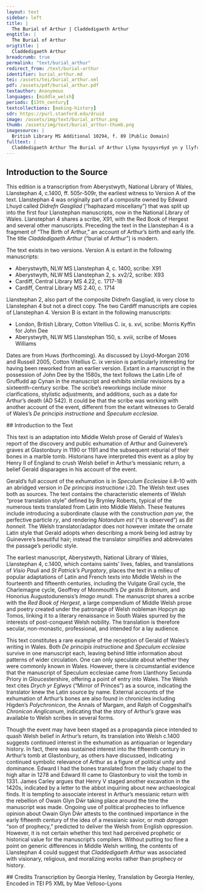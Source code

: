 ```yaml
---
layout: text
sidebar: left
title: |
  The Burial of Arthur | Claddedigaeth Arthur
engtitle: |
  The Burial of Arthur
origtitle: |
  Claddedigaeth Arthur
breadcrumb: true
permalink: "text/burial_arthur"
redirect_from: /text/burial-arthur
identifier: burial_arthur.md
tei: /assets/tei/burial_arthur.xml
pdf: /assets/pdf/burial_arthur.pdf
textauthor: Anonymous
languages: [middle_welsh]
periods: [13th_century]
textcollections: [making-history]
sdr: https://purl.stanford.edu/druid 
image: /assets/img/text/burial_arthur.png
thumb: /assets/img/text/burial_arthur-thumb.png
imagesource: |
  British Library MS Additional 10294, f. 89 [Public Domain]
fulltext: |
  Claddedigaeth Arthur The Burial of Arthur ﻿Llyma hyspysr6yd yn y llyfreu ac eglurach noc [a dyweit y] Brut y 6rth diwed Arthur vrenhin, ac adnavot g6irioned am chwedleu a dychmygyon geua6c. Adnabydet y darllea6dyr vot yma deu gabidul gwedy eu hyspyssu o’n llyfyr ni, yr h6nn a elwir Drych yr Eglwys. Here is the information in the letters, and clearer than what the Brut says about the death of king Arthur, and it distinguishes truth from false stories and riddles. Let the readers know that here are two chapters made known to them from our book, the one which is called Mirror of the Church. Bit diheu y ba6p pan yw ym mynnwent manachla6c Glastynbri, g6edy g6eli angheua6l ar auon Gamlan, y clad6yt Arthur, y r6ng d6y groes o vaen g6neuthuredic o gywreinr6yd saeroniaeth. Ac eu drychafel yn eu seuyll yn uchel, a llythyr yndunt g6ed6 ry ysgriuennu y venegi bot yno bed Arthur. Ac weithon y mae y llythyr h6nn6 g6edy ry dreula6 o heneint. Let it be certain to all that it is in the graveyard of the monastery of Glastonbury, after his mortal wound on the river Camlan, that Arthur was buried, between two crosses of stone made from the ingenuity of craftsmanship. And these were raised standing highly, with letters on them which had been to proclaim that the grave of Arthur was there. And now those letters have been worn away from age. Bit honneit, hagen, y ba6p nat maen marmor oed ved Arthur. Na bed ar Arthur nyd oed, namyn y ossot y my6n derwen g6edy ry geua6, a’e gladu vn droetued ar bymthec o dyfynder yn y daear. D6y rann o hyt y bed, megys am y deu draean uchaf a oed wahanedic y 6rth y trydyd. Ac megys teruyn y rygthunt a’r dryded rann, yn wahanedic y 6rthunt 6ynteu, 6rth gyflehau esgyrn Arthur a oedynt va6r a phraff. Yn asg6rn y benn yr oed vn weli ar bymthec, a phob un o hynny g6edy ry gaeu a ry gadarnhau, namyn 6n. A’r 6n honno a oed agoret a phraff, megys yd oed diheu pan y6 o honno y buassei agheua6l ef.  Let it be known, however, to all, that the grave of Arthur was not of marble stone. There was no grave for Arthur, except that he was placed inside an oak after it had been hollowed out, and he was buried sixteen feet deep in the earth. The grave is two parts of length, as if the two highest thirds were separated from the [lower] third. And as if it were a border between them, the third part is separated from them by the arranged bones of Arthur, which were large and sturdy. In the skull there were sixteen wounds, and each one of them had closed and hardened except one, and that one was open and large, as though it were certain that it was from that one that he had become dead [i.e. that had been fatal to him.] Yn y dryded rann o’r bed, megys o’r deu parth y waeret, yd oed esgyrn G6enh6yuar y wreic, ual y gellit eu hadnabot yn vanolach ac yn wreigeid. Ac ym plith y rei hynny y kaffat pleth o wallt melyn. Tec oed edrych arna6. Ac ar y bleth honno y dodes manach o’r vanachla6c y ol6c, a ry dathoed y gyt a’r niuer 6rth agori y bed. Ac yd arganuu ym blaen pa6b. A bryssya6 a oruc, ac ysglyfyeit y bleth. Ac val y kymerth yn y la6 a’e dangos, a pha6p yn edrych ac yn ryuedu y thecket, yn deissyfyt yg g6yd pa6p y difflanna6d o’e la6. Ac nyt heb wyrtheu y damchweinya6d hynny, ac y dangosset yn honneit y ba6p, ac yn bennaf y’r creuydwyr a dathoed yno, y rei lleiaf a berthyn udunt nac edrych na theimla6 bruger g6reic, a bot pop peth byda6l yn daruodedic ac yn sathredic, ac yn bennaf oll y petheu teckaf o edrych arnunt, megys y tystir tr6y vra6t ac a6durda6t y doeth, yr h6nn a dyweit, “Teg6ch a gosged dyna6l bryt, cribdeiledic y6, a buan a chynt y ffy ac y difflanna noc anwadal6ch blodeu g6anh6yn.” In the third part of the grave, like the two parts of the bottom, were the bones of Gwenhwyfar his wife, as they can be recognized as smaller and more feminine. And among those things a plait of yellow hair was found. It was fair to look upon. And on the plait a monk from the monastery fixed his gaze, he who had come together with the group to the opening of the grave. And he noticed [it] before the rest. He hastened and snatched the plait. And as he took it in his hand and showed it, with all looking and marveling at its beauty, suddenly in front of everyone it disappeared from his hand. And that event did not happen without miracles. And it was shown manifestly to everyone, and chiefly to the religious men who came there, the thing which was least appropriate for them, that they should not look nor feel a woman’s hair: that every worldly thing, most especially all the things most beautiful to look upon, is transitory and common, as is witnessed through the judgement and authority of the wise man, who said this: “Fairness and stature of human appearance is transitory and swift, quicker to flee and to vanish than the inconstancy of spring flowers.” Dyeithyr hynn, y brenhin Arthur a vu bennaf seila6dyr manachla6c Glastynbri, kanys kynn dyuot Saesson y’r ynys, y rodassei ef tir a daear a da arall y’r vanachla6c honno, a daroed y chyssegru yn enryded y’r wynuydedic Veir wyry, yr honn a garei yn v6y noc yssyd o sant a santes, ac nyt heb acha6s. Ac 6rth hynny, y paryssei ynteu dodi y del6 hi yn d6y ysg6yd y daryan ef o’r tu atta6. Ac megys y dyweit, ym pob br6ydyr ac ymlad o’r a vei arna6, o wir uvydda6t a charyat arnei hitheu y cussanei ef y thraet. Besides that, it was king Arthur who was the chief founder of the monastery of Glastonbury, for before the English came to the island, he had given land and earth and other goods to that monastery, which he consecrated in honor of the Blessed Virgin Mary, whom he loved more than that all the other saints, and not without cause. And because of that, he caused her image to be put on the two shoulders of his shield on the side next to him. And as it is said, in every battle and fight which he was in, he would kiss her feet in true humility and love for her. A chanys gnottaei dywedut llawer o betheu petrus am diwed Arthur, ac yn enwedic ch6edylydyon y Brytanyeit a ymryssonant ac a gadarnhaant etto y vot ef yn vy6, yny v6ynt wrthladedic a diffodedic a difflanedic y ch6edleu geu hynny, a cherdet y wirioned racdi am hynny yn aml6c, o hynn allan y paryssam ni dodi yma petheu prouedic o’r wirioned diamheu. And since it was customary to say many doubtful things about the end of Arthur, and, particularly, the storytellers of the Britons contend and declare that he is still living, until those false stories are rejected and extinguished and faded, and the truth about it obviously succeeds, from this time forth we will cause things to be put here that are proven by unquestionable truth. G6edy y vr6ydyr ar avon Gamlan yg Kerny6, a llad Medra6t enwiraf vrad6r, g6edy kyuodi ohona6 yn erbyn Arthur y ewythyr, vra6t y vam, o geidwadaeth y deyrnas, a brathu Arthur yn agheua6l, y duc hen wreicda a Margan oed y hen6, y gorff hyt yn ynys Avallach, y lle a elwir yr a6r honn Glastynbri. A thrannoeth, g6edy y var6, y peris y wreicda honno y gladu yn y vynwent gyssegredic, val y dy wetp6yt uchot. Sef y gnotaei beird ynys Prydein a’e ch6edylydyon dechymygu pan y6 Margan, dwywes o Annwfyn, a’e ry gudyassei ef yn ynys Auallach, yr iachau o’e welioed. A phan veynt iach, yd ymchoelei drachefyn att y Brytanyeit o’e hamdiffyn, megys y gnotaei. Ac am hynny etto y maent mal yn y adol6yn ef, ac yn aros y dyuodyat rac lla6, megys yr Idewon am Grist, onyt bot yn v6y yd ydys yn t6ylla6 yr Idewon o ynvydr6yd ac anfydlonder ac andedwydyt. After the battle on the river Camlan in Cornwall, when Medrawt, most wicked traitor, was killed after he had risen up against Arthur his uncle, his mother’s brother, for custody of the kingdom, and Arthur was fatally wounded, the old woman, Margan was her name, took his body to the Island of Apples, the place which is now called Glastonbury. And the day after he died, the noblewoman had him buried in the consecrated cemetery, as it was said above. Thus the bards of the Island of Britain and their storytellers used to imagine that it was Margan, goddess of the Otherworld, who had hidden him in the Island of Apples to heal him of his wounds. And when they became healthy, he would return to the Britons and defend them, as was his custom. And on account of this, they are still calling upon him and waiting for his future return, like the Jews for Christ, except that the Jews are being deceived more through foolishness and faithlessness and misfortune. Bit honneit y ba6p ac aml6c pan y6 Glastynbri y gelwir kanys frydyeu ac auonyd o eigya6n Mor Hafren yssyd yn y gylch, kyt bei priodolach y gal6 “keffinyd auonyd,” o acha6s y bot yg kymherued auonyd, ac yn ia6nach gal6 “ynyssed” tir ym perued y weilgi. Pa acha6s y gelwir ynteu Avallach? Namyn o’e vot yn lle amyl auallgyrn, neu ynteu o vot yn argl6yd ar y lle h6nn6 g6r gynt a elwit a elwit Auallach. Ef a notteit heuyt gal6 y lle h6nn6 Ynys Wydrin, o acha6s auon a oed yn y damgylchynu, a lli6 glas g6ydra6l ar y d6fyr. Ac 6rth hynny y gelwis y Saesson hi, g6edy y goresgyn, Glastynbri, kanys glas yn Saesnec y6 g6ydyr yg Kymraec. Let it be known and obvious to all that it is called Glastonbury, on account of the flowing [water] and rivers from the deep Bristol Channel around it, though it may be more appropriate to call it “boundary of rivers,” on account of it being in the middle of rivers, and it is more correct to call land in the middle of the ocean “islands.” For what reason is it called Avallach? Because of its being a place abundant in apple trees, or because the lord of that place in time past was called Avallach. It was custom also to call that place Ynys Wydrin [‘Island of Glass’], on account of the river surrounding it,  and the glassy blue color of the water. And because of that, after the conquest the English called it Glastonbury, since glas [‘blue’] in English is gwydyr [‘glass’] in Welsh. Honneit y6 weithon paham y gelwir y lle h6nn6 Ynys Wydrin, paham Auallach, a phaham Glastynbri. A honneit y6 heuyt pa dylyet a oed ch6edylydyon gal6 y wreic honno, Margan, yn d6ywes o Ann6fyn. It is known now why that place is called Ynys Wydrin, why Avallach, and why Glastonbury. And it is also known why the storytellers were obliged to call that lady, Margan, the goddess of the Otherworld. A bit honneit hynn heuyt kyt kaffo y dywededic abat uchot gyuar6ydyt y 6rth gorf Arthur o hen lyfreu ac ystoryaeu, a pheth heuyt o’r llythyr a oed g6edy eu hysgriuennu yn y cr6ys, a g6edy eu ry dileu haeach o heney[nt], [f. 508r] m6yaf eissyoes o gyuar6ydyt a hyspysr6yd a gafas ef y gan Henri vrenhin. Kanys ef a dywedassei y brenhin 6rtha6 lawer g6eith, megys y clywssei ynteu gan hen dynyon a beird a chyuar6ydeit y datcanu o weithredoed y Brytanyeit, pan y6 y r6ng y d6y groes a oed yn y vynwent yg Glastynb[ri] yn eu gor6ed, ac odyna y drychaf6yt yn eu sefyll. Y cladyssit Arthur yn d6fyn rac ofyn y Saesson, a 6rthladyssei ef yn vynych ac a deholassei o’r ynys, ac a dugassei Vedra6t y nei ynteu, y g6as direitaf, yn y erbyn y geissa6 amdiffyn y ennwired, y rei a oresgynassant eilweith yr ynys o g6byl g6edy y agheu ynteu. And let this be known also that although the abovementioned abbot had gotten a story concerning the body of Arthur from old books and stories, and something also from the letters which had been written on the cross, after they had been very nearly erased by age, he got most of the story and information from king Henry. For the king had told him many times, as he had heard himself from the old men and the poets and the storytellers relating the deeds of the Britons, that they were lying between two crosses which were in the graveyard of Glastonbury, and then they were set on their end. Arthur was buried deep due to the fear of the English, whom he had had frequently driven away and banished from the island, and whom his nephew Medrawt, the most wicked lad, had brought against him, to try to defend his wickedness, the ones who conquered the whole island once more after his death. Ac rac yr vn ofyn h6nn6, yn datkladu y bed, megys am seith troetued yn y daear o dyfynder y kaffat anysgogedic uaen praff a chroes bl6m g6edy ry ansodi ynda6 o’r tu ass6 ida6, a’r llythyr h6nn yman yn y groes bl6m: “Yman y mae yr ardercha6c vrenhin Arthur yn gorwed g6edy y gladu yn y bed h6nn, ac y gyt ac ef yr eil, nyt amgen, G6enh6yuar y wreic.” Ac yn is no hynny eilweith na6 troetued y kaffat bed Arthur. And because of that same fear, when exhuming the grave, approximately seven feet deep in the earth a heavy immovable stone was found, with a lead cross which had been placed on the left side of it, and these letters were in this manner on the lead cross: “Here lies the famous king Arthur after his death in this grave, and together with him a second, namely Gwenhwyfar his wife.” And nine feet beneath that again the grave of Arthur was found. Y groes honno g6edy y thynnu o’r maen a weles llawer, a’r abat yn y dangos y Henri vrenhin, ac a darlleassant y llythyr. Ac megys yd oed y groes wedy y ry ansodi a’e chudya6 y dan y maen, velly yd oed y groes eilch6yl wedy ry ymchoelut tu y llythyr idi 6rth y maen, o anryued ystry6 a chywreinr6yd a doethineb y dynyon a oed yna yn medru ac yn mynnu cudya6 a dirgelu g6r kymeint y anryded a h6nn6, ac eu hargl6yd 6ynteu, a seilya6dyr pennaduraf y lle h6nn6, ac yn bennaf oll, o acha6s kynn6ryf y ryuel a oed arnunt. Eissyoes g6edy hedychei ar y lle h6nn6 eilweith, ual y keffit manac ar ved Arthur, y gossodassant 6y y groes a’r llythyr yndi val hynny. Many saw that cross, after it was taken from the stone, and [they saw] the abbot showing it to king Henry, and they had read the letters. And just as the cross had been set into and concealed within the stone, so it was once more, after the inscribed side had been turned over to face the stone. [This was done] according to the marvelous artifice and skill and wisdom of the men who had then been able to and wished to conceal and hide a man of such great fame as that, and their lord besides, and the principal founder of that place, and most of all because of the tumult of the war that was upon them. Even so, after peace was restored in that place once more, in order to have a sign Ac yn g6byl, megys y dy6edassei y brenhin, y caffat corf Arthur, nyt y my6n marmor megys y g6edei y vrenhin kymeint y anryded a h6nn6, nyt y my6n ysgrin o vaen nad na maen glas, namyn y my6n dryll dar g6edy ry geua6, a hynny o vn [f. 509r] droetued ar bymthec, neu a vei v6y, o dyfynder yn y daear, o acha6s eu brys 6y yn v6y noc o acha6s anryded cladu g6r kyfurd a h6nn6. Ac nyt oed ryued hynny, yn y kymhellei gynn6ryf ryuel 6ynt a gouit. And entirely as the king had said, the body of Arthur was found, not within marble as would befit a king of such great fame as that, not within a coffin of stone, not blue stone, but within part of an oak tree after it had been hollowed out, and that sixteen feet deep, or more, in the earth. [This was] because of their urgency, more than because of their [lack of] esteem for a burial of a man such as that. And that was not unusual, when they were being driven on by the tumult of war. Ac odyna y dywededic abat h6nn6, o arch a dysc Henri vrenhin, a beris g6neuthur ysgrin ardercha6c o vaen marmor y esgyrn Arthur, megys y g6edei ac y dylyit y seilya6dyr pennaduraf y lle h6nn6. Ac ynteu yr egl6ys honno yn v6y noc egl6ysseu yr holl deyrnas, ac ef a’e g6nathoed yn gyuoetha6c o dir a daear yn amyl ac yn ehalaeth. Ac nyt heb y obryn ohona6 ynteu, namyn o gyfya6n vra6t Du6, y g6r a dal p6yth pob da yn ehalaeth heb petruster, nyt yn y nef e hun namyn ar y daear heuyt ac yn vy6 ac yn var6, a g6edy bo mar6, yn y vuched dragy6yd.  And then that aforementioned abbot, by the command and instruction of king Henry, had a magnificent marble coffin made for the bones of Arthur, as befitted and was owed to the principal founder of that place. And then that church was greater than the churches in the whole kingdom, and he made it wealthy from land and earth quickly and generously. And he did this not for his own gain, but for the righteous judgment of God, the one who generously offers rewards for every good thing without hesitation, not in heaven alone but also on earth too, and in life and in death, and after one has died, in the life eternal. Ac yn y diwed, yn y vanachla6c hynaf ac a6durdodaf o’r holl deyrnas y clad6yt Arthur yn anrydedus, megys y g6edei kyflehau g6r kymeint y glot a’e anryded a h6nn6. Ac velly y teruyna cladedigaeth Arthur vrenhin. And in the end, Arthur was honorably buried in the oldest and most powerful monastery in the whole kingdom, as was befitting to place a man of such great fame and honor as that. And thus concludes the burial of king Arthur. 
--- 
```

## Introduction to the Source 
<p>This edition is a transcription from Aberystwyth, National Library of Wales, Llanstephan 4, c.1400, ff. 505r-509r, the earliest witness to Version A of the text. Llanstephan 4 was originally part of a composite owned by Edward Lhuyd called <em>Didrefn Gasgliad </em>(“haphazard miscellany”) that was split up into the first four Llanstephan manuscripts, now in the National Library of Wales. Llanstephan 4 shares a scribe, X91, with the Red Book of Hergest and several other manuscripts. Preceding the text in the Llanstephan 4 is a fragment of “The Birth of Arthur,” an account of Arthur’s birth and early life. The title <em>Claddedigaeth Arthur</em> (“burial of Arthur”) is modern.</p> <p>The text exists in two versions. Version A is extant in the following manuscripts:</p> <ul> <li>Aberystwyth, NLW MS Llanstephan 4, c. 1400, scribe: X91</li> <li>Aberystwyth, NLW MS Llanstephan 2, s. xv2/2, scribe: X93</li> <li>Cardiff, Central Library MS 4.22, c. 1717-18</li> <li>Cardiff, Central Library MS 2.40, c. 1714</li> </ul> <p>Llanstephan 2, also part of the composite Didrefn Gasgliad, is very close to Llanstephan 4 but not a direct copy. The two Cardiff manuscripts are copies of Llanstephan 4. Version B is extant in the following manuscripts:</p> <ul> <li>London, British Library, Cotton Vitellius C. ix, s. xvi, scribe: Morris Kyffin for John Dee</li> <li>Aberystwyth, NLW MS Llanstephan 150, s. xviii, scribe of Moses Williams</li> </ul> <p>Dates are from Huws (forthcoming). As discussed by Lloyd-Morgan 2016 and Russell 2005, Cotton Vitellius C. ix version is particularly interesting for having been reworked from an earlier version. Extant in a manuscript in the possession of John Dee by the 1580s, the text follows the Latin Life of Gruffudd ap Cynan in the manuscript and exhibits similar revisions by a sixteenth-century scribe. The scribe’s reworkings include minor clarifications, stylistic adjustments, and additions, such as a date for Arthur’s death (AD 542). It could be that the scribe was working with another account of the event, different from the extant witnesses to Gerald of Wales’s <em>De principis instructione</em> and <em>Speculum ecclesiae.</em></p>
## Introduction to the Text 
<p>This text is an adaptation into Middle Welsh prose of Gerald of Wales’s report of the discovery and public exhumation of Arthur and Guinevere’s graves at Glastonbury in 1190 or 1191 and the subsequent reburial of their bones in a marble tomb. Historians have interpreted this event as a ploy by Henry II of England to crush Welsh belief in Arthur’s messianic return, a belief Gerald disparages in his account of the event.</p> <p>Gerald’s full account of the exhumation is in <em>Speculum Ecclesiae</em> ii.8–10 with an abridged version in <em>De principis instructione</em> i.20. The Welsh text uses both as sources. The text contains the characteristic elements of Welsh “prose translation style” defined by Brynley Roberts, typical of the numerous texts translated from Latin into Middle Welsh. These features include introducing a subordinate clause with the construction <em>pan yw</em>, the perfective particle <em>ry</em>, and rendering <em>Notandum est</em> (“it is observed”) as <em>Bit honneit</em>. The Welsh translator/adaptor does not however imitate the ornate Latin style that Gerald adopts when describing a monk being led astray by Guinevere’s beautiful hair; instead the translator simplifies and abbreviates the passage’s periodic style.</p> <p>The earliest manuscript, Aberystwyth, National Library of Wales, Llanstephan 4, c.1400, which contains saints’ lives, fables, and translations of <em>Visio Pauli</em> and <em>St Patrick’s Purgatory</em>, places the text in a milieu of popular adaptations of Latin and French texts into Middle Welsh in the fourteenth and fifteenth centuries, including the Vulgate Grail cycle, the Charlemagne cycle, Geoffrey of Monmouth’s <em>De gestis Britonum</em>, and Honorius Augustodunensis’s <em>Imago mundi</em>. The manuscript shares a scribe with the <em>Red Book of Hergest</em>, a large compendium of Middle Welsh prose and poetry created under the patronage of Welsh nobleman Hopcyn ap Tomos, linking it to a literary renaissance in South Wales spurred by the interests of post-conquest Welsh nobility. The translation is therefore secular, non-monastic, professional, and intended for a lay audience.</p> <p>This text constitutes a rare example of the reception of Gerald of Wales’s writing in Wales. Both <em>De principis instructione </em>and <em>Speculum ecclesiae </em>survive in one manuscript each, leaving behind little information about patterns of wider circulation. One can only speculate about whether they were commonly known in Wales. However, there is circumstantial evidence that the manuscript of Speculum ecclesiae came from Llanthony Secunda Priory in Gloucestershire, offering a point of entry into Wales. The Welsh text cites <em>Drych yr Eglwys</em> (“Mirror of Princes”) as a source, indicating the translator knew the Latin source by name. External accounts of the exhumation of Arthur’s bones are also found in chronicles including Higden’s <em>Polychronicon</em>, the Annals of Margam, and Ralph of Coggeshall’s <em>Chronicon Anglicanum</em>, indicating that the story of Arthur’s grave was available to Welsh scribes in several forms.</p> <p>Though the event may have been staged as a propaganda piece intended to quash Welsh belief in Arthur’s return, its translation into Welsh c.1400 suggests continued interest in the exhumation as antiquarian or legendary history. In fact, there was sustained interest into the fifteenth century in Arthur’s tomb at Glastonbury, as others have discussed, indicating continued symbolic relevance of Arthur as a figure of political unity and dominance. Edward I had the bones translated from the lady chapel to the high altar in 1278 and Edward III came to Glastonbury to visit the tomb in 1331. James Carley argues that Henry V staged another excavation in the 1420s, indicated by a letter to the abbot inquiring about new archaeological finds. It is tempting to associate interest in Arthur’s messianic return with the rebellion of Owain Glyn Dŵr taking place around the time the manuscript was made. Ongoing use of political prophecies to influence opinion about Owain Glyn Dŵr attests to the continued importance in the early fifteenth century of the idea of a messianic savior, or <em>mab darogan</em> “son of prophecy,” predicted to deliver the Welsh from English oppression. However, it is not certain whether this text had perceived prophetic or historical value for the manuscript’s compilers. Without putting too fine a point on generic differences in Middle Welsh writing, the contents of Llanstephan 4 could suggest that <em>Claddedigaeth Arthur </em>was associated with visionary, religious, and moralizing works rather than prophecy or history.</p>
## Credits
Transcription by Georgia Henley, Translation by Georgia Henley, Encoded in TEI P5 XML by Mae Velloso-Lyons
